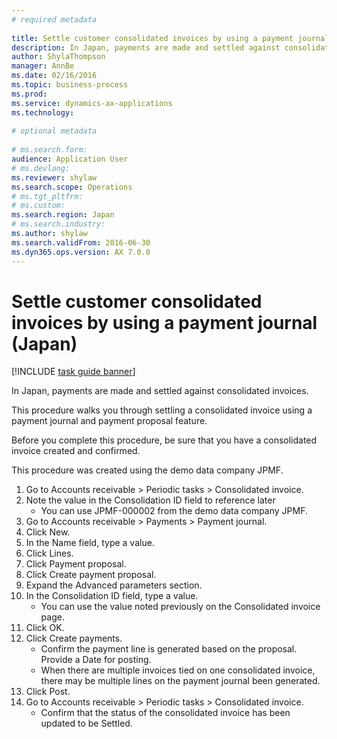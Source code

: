 ```yaml
--- 
# required metadata 
 
title: Settle customer consolidated invoices by using a payment journal (Japan)
description: In Japan, payments are made and settled against consolidated invoices. 
author: ShylaThompson
manager: AnnBe 
ms.date: 02/16/2016
ms.topic: business-process 
ms.prod:  
ms.service: dynamics-ax-applications 
ms.technology:  
 
# optional metadata 
 
# ms.search.form:   
audience: Application User 
# ms.devlang:  
ms.reviewer: shylaw
ms.search.scope: Operations 
# ms.tgt_pltfrm:  
# ms.custom:  
ms.search.region: Japan
# ms.search.industry: 
ms.author: shylaw
ms.search.validFrom: 2016-06-30 
ms.dyn365.ops.version: AX 7.0.0 
---
```

# Settle customer consolidated invoices by using a payment journal (Japan)

[!INCLUDE [task guide banner](../../includes/task-guide-banner.md)]

In Japan, payments are made and settled against consolidated invoices.



This procedure walks you through settling a consolidated invoice using a payment journal and payment proposal feature. 



Before you complete this procedure, be sure that you have a consolidated invoice created and confirmed. 



This procedure was created using the demo data company JPMF.

1. Go to Accounts receivable > Periodic tasks > Consolidated invoice.
2. Note the value in the Consolidation ID field to reference later
    * You can use JPMF-000002 from the demo data company JPMF.  
3. Go to Accounts receivable > Payments > Payment journal.
4. Click New.
5. In the Name field, type a value.
6. Click Lines.
7. Click Payment proposal.
8. Click Create payment proposal.
9. Expand the Advanced parameters section.
10. In the Consolidation ID field, type a value.
    * You can use the value noted previously on the Consolidated invoice page.  
11. Click OK.
12. Click Create payments.
    * Confirm the payment line is generated based on the proposal.  Provide a Date for posting.  
    * When there are multiple invoices tied on one consolidated invoice, there may be multiple lines on the payment journal been generated.  
13. Click Post.
14. Go to Accounts receivable > Periodic tasks > Consolidated invoice.
    * Confirm that the status of the consolidated invoice has been updated to be Settled.  

